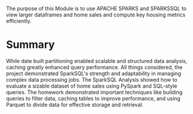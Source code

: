 The purpose of this Module is to use APACHE SPARKS and SPARKSSQL to view larger dataframes and home sales and compute key housing metrics efficiently. 

# Summary 
While date built partitioning enabled scalable and structured data analysis, caching greatly enhanced query performance. All things considered, the project demonstrated SparkSQL's strength and adaptability in managing complex data processing jobs.
The SparkSQL Analysis showed how to evaluate a sizable dataset of home sales using PySpark and SQL-style queries. The homework demonstrated important techniques like building queries to filter data, caching tables to improve performance, and using Parquet to divide data for effective storage and retrieval.
